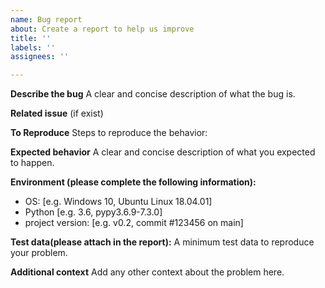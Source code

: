 ```yaml
---
name: Bug report
about: Create a report to help us improve
title: ''
labels: ''
assignees: ''

---
```


**Describe the bug**
A clear and concise description of what the bug is.

**Related issue**
(if exist)

**To Reproduce**
Steps to reproduce the behavior:

**Expected behavior**
A clear and concise description of what you expected to happen.

**Environment (please complete the following information):**
 - OS: [e.g. Windows 10, Ubuntu Linux 18.04.01]
 - Python [e.g. 3.6, pypy3.6.9-7.3.0]
 - project version: [e.g. v0.2, commit #123456 on main]

**Test data(please attach in the report):**
A minimum test data to reproduce your problem.

**Additional context**
Add any other context about the problem here.
